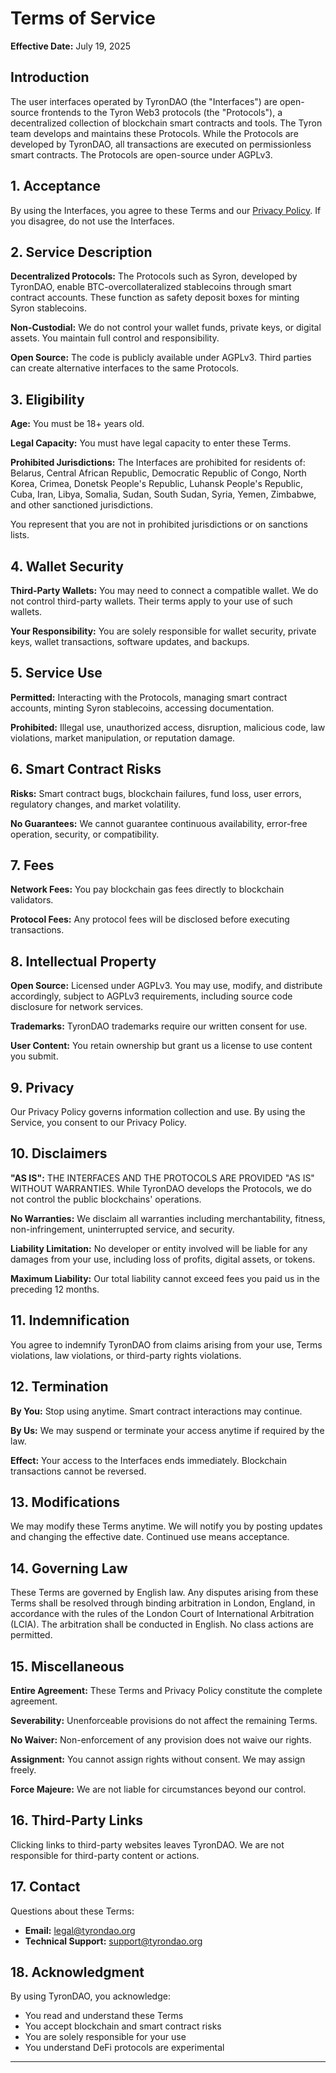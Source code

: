 # Terms of Service

**Effective Date:** July 19, 2025

## Introduction

The user interfaces operated by TyronDAO (the "Interfaces") are open-source frontends to the Tyron Web3 protocols (the "Protocols"), a decentralized collection of blockchain smart contracts and tools. The Tyron team develops and maintains these Protocols. While the Protocols are developed by TyronDAO, all transactions are executed on permissionless smart contracts. The Protocols are open-source under AGPLv3.

## 1. Acceptance

By using the Interfaces, you agree to these Terms and our [Privacy Policy](privacy-policy.md). If you disagree, do not use the Interfaces.

## 2. Service Description

**Decentralized Protocols:** The Protocols such as Syron, developed by TyronDAO, enable BTC-overcollateralized stablecoins through smart contract accounts. These function as safety deposit boxes for minting Syron stablecoins.

**Non-Custodial:** We do not control your wallet funds, private keys, or digital assets. You maintain full control and responsibility.

**Open Source:** The code is publicly available under AGPLv3. Third parties can create alternative interfaces to the same Protocols.

## 3. Eligibility

**Age:** You must be 18+ years old.

**Legal Capacity:** You must have legal capacity to enter these Terms.

**Prohibited Jurisdictions:** The Interfaces are prohibited for residents of: Belarus, Central African Republic, Democratic Republic of Congo, North Korea, Crimea, Donetsk People's Republic, Luhansk People's Republic, Cuba, Iran, Libya, Somalia, Sudan, South Sudan, Syria, Yemen, Zimbabwe, and other sanctioned jurisdictions.

You represent that you are not in prohibited jurisdictions or on sanctions lists.

## 4. Wallet Security

**Third-Party Wallets:** You may need to connect a compatible wallet. We do not control third-party wallets. Their terms apply to your use of such wallets.

**Your Responsibility:** You are solely responsible for wallet security, private keys, wallet transactions, software updates, and backups.

## 5. Service Use

**Permitted:** Interacting with the Protocols, managing smart contract accounts, minting Syron stablecoins, accessing documentation.

**Prohibited:** Illegal use, unauthorized access, disruption, malicious code, law violations, market manipulation, or reputation damage.

## 6. Smart Contract Risks

**Risks:** Smart contract bugs, blockchain failures, fund loss, user errors, regulatory changes, and market volatility.

**No Guarantees:** We cannot guarantee continuous availability, error-free operation, security, or compatibility.

## 7. Fees

**Network Fees:** You pay blockchain gas fees directly to blockchain validators.

**Protocol Fees:** Any protocol fees will be disclosed before executing transactions.

## 8. Intellectual Property

**Open Source:** Licensed under AGPLv3. You may use, modify, and distribute accordingly, subject to AGPLv3 requirements, including source code disclosure for network services.

**Trademarks:** TyronDAO trademarks require our written consent for use.

**User Content:** You retain ownership but grant us a license to use content you submit.

## 9. Privacy

Our Privacy Policy governs information collection and use. By using the Service, you consent to our Privacy Policy.

## 10. Disclaimers

**"AS IS":** THE INTERFACES AND THE PROTOCOLS ARE PROVIDED "AS IS" WITHOUT WARRANTIES. While TyronDAO develops the Protocols, we do not control the public blockchains' operations.

**No Warranties:** We disclaim all warranties including merchantability, fitness, non-infringement, uninterrupted service, and security.

**Liability Limitation:** No developer or entity involved will be liable for any damages from your use, including loss of profits, digital assets, or tokens.

**Maximum Liability:** Our total liability cannot exceed fees you paid us in the preceding 12 months.

## 11. Indemnification

You agree to indemnify TyronDAO from claims arising from your use, Terms violations, law violations, or third-party rights violations.

## 12. Termination

**By You:** Stop using anytime. Smart contract interactions may continue.

**By Us:** We may suspend or terminate your access anytime if required by the law.

**Effect:** Your access to the Interfaces ends immediately. Blockchain transactions cannot be reversed.

## 13. Modifications

We may modify these Terms anytime. We will notify you by posting updates and changing the effective date. Continued use means acceptance.

## 14. Governing Law

These Terms are governed by English law. Any disputes arising from these Terms shall be resolved through binding arbitration in London, England, in accordance with the rules of the London Court of International Arbitration (LCIA). The arbitration shall be conducted in English. No class actions are permitted.

## 15. Miscellaneous

**Entire Agreement:** These Terms and Privacy Policy constitute the complete agreement.

**Severability:** Unenforceable provisions do not affect the remaining Terms.

**No Waiver:** Non-enforcement of any provision does not waive our rights.

**Assignment:** You cannot assign rights without consent. We may assign freely.

**Force Majeure:** We are not liable for circumstances beyond our control.

## 16. Third-Party Links

Clicking links to third-party websites leaves TyronDAO. We are not responsible for third-party content or actions.

## 17. Contact

Questions about these Terms:

- **Email:** legal@tyrondao.org
- **Technical Support:** support@tyrondao.org

## 18. Acknowledgment

By using TyronDAO, you acknowledge:

- You read and understand these Terms
- You accept blockchain and smart contract risks
- You are solely responsible for your use
- You understand DeFi protocols are experimental

---
